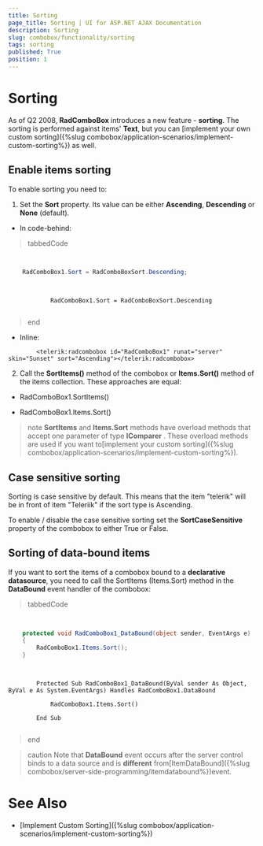 ```yaml
---
title: Sorting
page_title: Sorting | UI for ASP.NET AJAX Documentation
description: Sorting
slug: combobox/functionality/sorting
tags: sorting
published: True
position: 1
---
```


# Sorting



As of Q2 2008, __RadComboBox__ introduces a new feature - __sorting__. The sorting is performed against items' __Text__, but you can [implement your own custom sorting]({%slug combobox/application-scenarios/implement-custom-sorting%}) as well.

## Enable items sorting

To enable sorting you need to:

1. Set the __Sort__ property. Its value can be either __Ascending__, __Descending__ or __None__ (default).

* In code-behind:

>tabbedCode

````C#
	     
	
	RadComboBox1.Sort = RadComboBoxSort.Descending;
				
````
````VB.NET
	
		    RadComboBox1.Sort = RadComboBoxSort.Descending
	
````
>end

* Inline:

````ASPNET
	    <telerik:radcombobox id="RadComboBox1" runat="server" skin="Sunset" sort="Ascending"></telerik:radcombobox>
````



2. Call the __SortItems()__ method of the combobox or __Items.Sort()__ method of the items collection. These approaches are equal:

* RadComboBox1.SortItems()

* RadComboBox1.Items.Sort()

>note  __SortItems__ and __Items.Sort__ methods have overload methods that accept one parameter of type __IComparer__ . These overload methods are used if you want to[implement your custom sorting]({%slug combobox/application-scenarios/implement-custom-sorting%}).
>


## Case sensitive sorting

Sorting is case sensitive by default. This means that the item "telerik" will be in front of item "Teleriik" if the sort type is Ascending.

To enable / disable the case sensitive sorting set the __SortCaseSensitive__ property of the combobox to either True or False.

## Sorting of data-bound items

If you want to sort the items of a combobox bound to a __declarative datasource__, you need to call the SortItems (Items.Sort) method in the __DataBound__ event handler of the combobox:

>tabbedCode

````C#
	     
	
	protected void RadComboBox1_DataBound(object sender, EventArgs e)
	{            
	    RadComboBox1.Items.Sort();
	}
				
````
````VB.NET
	
	    Protected Sub RadComboBox1_DataBound(ByVal sender As Object, ByVal e As System.EventArgs) Handles RadComboBox1.DataBound
	
	        RadComboBox1.Items.Sort()
	
	    End Sub
	
````
>end

>caution Note that __DataBound__ event occurs after the server control binds to a data source and is __different__ from[ItemDataBound]({%slug combobox/server-side-programming/itemdatabound%})event.
>


# See Also

 * [Implement Custom Sorting]({%slug combobox/application-scenarios/implement-custom-sorting%})
